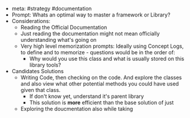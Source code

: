 - meta: #strategy #documentation
- Prompt: Whats an optimal way to master a framework or Library?
- Considerations:
	- Reading the Official Documentation
	- Just reading the documentation might not mean officially understanding what's going on
	- Very high level memorization prompts: Ideally using Concept Logs, to define and to memorize - questions would be in the order of:
		- Why would you use this class and what is usually stored on this library tools?
- Candidates Solutions
	- Writing Code, then checking on the code. And explore the classes and also view what other potential methods you could have used given that class.
		- If don't know yet, understand it's parent library
		- This solution is **more** efficient than the base solution of just
	- Exploring the doucmentation also while taking